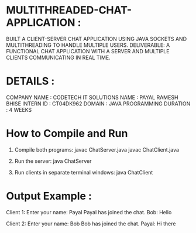 # MULTITHREADED-CHAT-APPLICATION : 
BUILT A CLIENT-SERVER CHAT APPLICATION USING JAVA SOCKETS AND MULTITHREADING TO HANDLE MULTIPLE USERS.
DELIVERABLE: A FUNCTIONAL CHAT APPLICATION WITH A SERVER AND MULTIPLE CLIENTS COMMUNICATING IN REAL TIME.

# DETAILS :
COMPANY NAME : CODETECH IT SOLUTIONS 
NAME : PAYAL RAMESH BHISE 
INTERN ID : CT04DK962 
DOMAIN : JAVA PROGRAMMING 
DURATION : 4 WEEKS

# How to Compile and Run
1. Compile both programs:
javac ChatServer.java
javac ChatClient.java

3. Run the server:
java ChatServer

4. Run clients in separate terminal windows:
java ChatClient

# Output Example :

Client 1:
Enter your name:
Payal
Payal has joined the chat.
Bob: Hello

Client 2:
Enter your name:
Bob
Bob has joined the chat.
Payal: Hi there
